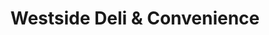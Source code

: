 ---
title: "Westside Deli & Convenience"
url: /new-york/westside-deli-and-convenience/
shop: convenience
---